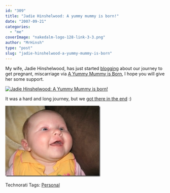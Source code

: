 ```yaml
---
id: "309"
title: "Jadie Hinshelwood: A yummy mummy is born!"
date: "2007-09-21"
categories: 
  - "me"
coverImage: "nakedalm-logo-128-link-3-3.png"
author: "MrHinsh"
type: "post"
slug: "jadie-hinshelwood-a-yummy-mummy-is-born"
---
```


My wife, Jadie Hinshelwood, has just started [blogging](http://jadie.hinshelwood.com/2007/09/story-so-far.html) about our journey to get pregnant, miscarriage via [A Yummy Mummy is Born](http://jadie.hinshelwood.com), I hope you will give her some support.

[![Jadie Hinshelwood: A Yummy Mummy is born!](images/AYummyMummyIsBorn.2-1-1.gif)](http://feeds.feedburner.com/~r/AYummyMummyIsBorn/~6/2)

It was a hard and long journey, but we [got there in the end](http://jadie.hinshelwood.com/2007/09/and-so-there-were-3.html "Goit there in the end") :)

[![122_small](images/JadieHinshelwoodAyummymummyisborn_EF93-122_small_thumb-2-2.jpg)](http://blog.hinshelwood.com/files/2011/05/GWB-WindowsLiveWriter-JadieHinshelwoodAyummymummyisborn_EF93-122_small.jpg)

Technorati Tags: [Personal](http://technorati.com/tags/Personal)




